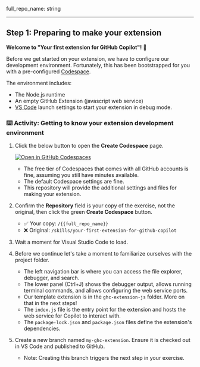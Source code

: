full_repo_name: string

---

## Step 1: Preparing to make your extension

**Welcome to "Your first extension for GitHub Copilot"!** :robot:

Before we get started on your extension, we have to configure our development environment.
Fortunately, this has been bootstrapped for you with a pre-configured [Codespace](https://github.com/features/codespaces).

The environment includes:

- The Node.js runtime
- An empty GitHub Extension (javascript web service)
- [VS Code](https://code.visualstudio.com/) launch settings to start your extension in debug mode.

<!-- Insert theory here that supports the course -->

### :keyboard: Activity: Getting to know your extension development environment

1. Click the below button to open the **Create Codespace** page.

   [![Open in GitHub Codespaces](https://github.com/codespaces/badge.svg)](https://codespaces.new/{{full_repo_name}}?quickstart=1)

   - The free tier of Codespaces that comes with all GitHub accounts is fine, assuming you still have minutes available.
   - The default Codespace settings are fine.
   - This repository will provide the additional settings and files for making your extension.

1. Confirm the **Repository** field is your copy of the exercise, not the original, then click the green **Create Codespace** button.

   - ✅ Your copy: `/{{full_repo_name}}`
   - ❌ Original: `/skills/your-first-extension-for-github-copilot`

1. Wait a moment for Visual Studio Code to load.

1. Before we continue let's take a moment to familiarize ourselves with the project folder.

   - The left navigation bar is where you can access the file explorer, debugger, and search.
   - The lower panel (Ctrl+J) shows the debugger output, allows running terminal commands, and allows configuring the web service ports.
   - Our template extension is in the `ghc-extension-js` folder. More on that in the next steps!
   - The `index.js` file is the entry point for the extension and hosts the web service for Copilot to interact with.
   - The `package-lock.json` and `package.json` files define the extension's dependencies.

1. Create a new branch named `my-ghc-extension`. Ensure it is checked out in VS Code and published to GitHub.

   - Note: Creating this branch triggers the next step in your exercise.
